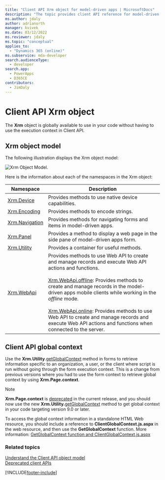 ```yaml
---
title: "Client API Xrm object for model-driven apps | MicrosoftDocs"
description: "The topic provides client API reference for model-driven apps."
ms.author: jdaly
author: adrianorth
manager: kvivek
ms.date: 03/12/2022
ms.reviewer: jdaly
ms.topic: "conceptual"
applies_to:
  - "Dynamics 365 (online)"
ms.subservice: mda-developer
search.audienceType:
  - developer
search.app: 
  - PowerApps
  - D365CE
contributors:
  - JimDaly
---
```


# Client API Xrm object

The **Xrm** object is globally available to use in your code without having to use the execution context in Client API.

## Xrm object model

The following illustration displays the Xrm object model:

![Xrm Object Model.](../media/ClientAPI-XrmModel.png)

Here is the information about each of the namespaces in the Xrm object:

| Namespace                                     | Description                                                                                                                                                                                                                                                                                                                                                                                                                                                                                           |
| --------------------------------------------- | ----------------------------------------------------------------------------------------------------------------------------------------------------------------------------------------------------------------------------------------------------------------------------------------------------------------------------------------------------------------------------------------------------------------------------------------------------------------------------------------------------- |
| [Xrm.Device](reference/xrm-device.md)         | Provides methods to use native device capabilities.                                                                                                                                                                                                                                                                                                                                                                                                                                                   |
| [Xrm.Encoding](reference/xrm-encoding.md)     | Provides methods to encode strings.                                                                                                                                                                                                                                                                                                                                                                                                                                                                   |
| [Xrm.Navigation](reference/xrm-navigation.md) | Provides methods for navigating forms and items in model-driven apps.                                                                                                                                                                                                                                                                                                                                                                                                                                 |
| [Xrm.Panel](reference/xrm-panel.md)           | Provides a method to display a web page in the side pane of model-driven apps form.                                                                                                                                                                                                                                                                                                                                                                                                                   |
| [Xrm.Utility](reference/xrm-utility.md)       | Provides a container for useful methods.                                                                                                                                                                                                                                                                                                                                                                                                                                                              |
| [Xrm.WebApi](reference/xrm-webapi.md)         | Provides methods to use Web API to create and manage records and execute Web API actions and functions.<br/><br/>[Xrm.WebApi.offline](reference/xrm-webapi/offline.md): Provides methods to create and manage records in the model-driven apps mobile clients while working in the _offline_ mode.<br/><br/>[Xrm.WebApi.online](reference/xrm-webapi/online.md): Provides methods to use Web API to create and manage records and execute Web API actions and functions when connected to the server. |

## Client API global context

Use the **Xrm.Utility**.[getGlobalContext](reference/xrm-utility/getGlobalContext.md) method in forms to retrieve information specific to an organization, a user, or the client where script is run without going through the form execution context. This is a change from previous versions where you had to use the form context to retrieve global context by using **Xrm.Page.context**.

> [!NOTE] 
> **Xrm.Page.context** is [deprecated](/dynamics365/get-started/whats-new/customer-engagement/important-changes-coming#some-client-apis-are-deprecated) in the current release, and you should now use the new **Xrm.Utility.**[getGlobalContext](reference/xrm-utility/getGlobalContext.md) method to get global context in your code targeting version 9.0 or later.

To access the global context information in a standalone HTML Web resource, you should include a reference to **ClientGlobalContext.js.aspx** in the web resource, and then use the **GetGlobalContext** function. More information: [GetGlobalContext function and ClientGlobalContext.js.aspx](reference/GetGlobalContext-ClientGlobalContext.js.aspx.md)

### Related topics

[Understand the Client API object model](understand-clientapi-object-model.md)<br/>
[Deprecated client APIs](/dynamics365/get-started/whats-new/customer-engagement/important-changes-coming#some-client-apis-are-deprecated)

[!INCLUDE[footer-include](../../../includes/footer-banner.md)]
